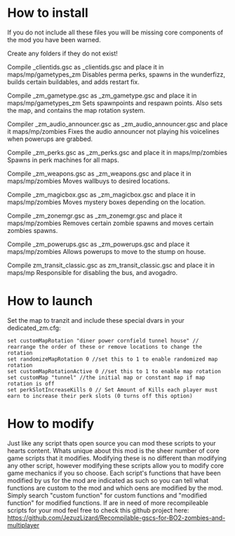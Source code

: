 # How to install

If you do not include all these files you will be missing core components of the mod you have been warned.

Create any folders if they do not exist! 

Compile _clientids.gsc as _clientids.gsc and place it in maps/mp/gametypes_zm
Disables perma perks, spawns in the wunderfizz, builds certain buildables, and adds restart fix.

Compile _zm_gametype.gsc as _zm_gametype.gsc and place it in maps/mp/gametypes_zm
Sets spawnpoints and respawn points. Also sets the map, and contains the map rotation system.

Compiler _zm_audio_announcer.gsc as _zm_audio_announcer.gsc and place it maps/mp/zombies
Fixes the audio announcer not playing his voicelines when powerups are grabbed.

Compile _zm_perks.gsc as _zm_perks.gsc and place it in maps/mp/zombies
Spawns in perk machines for all maps.

Compile _zm_weapons.gsc as _zm_weapons.gsc and place it in maps/mp/zombies
Moves wallbuys to desired locations.

Compile _zm_magicbox.gsc as _zm_magicbox.gsc and place it in maps/mp/zombies
Moves mystery boxes depending on the location.

Compile _zm_zonemgr.gsc as _zm_zonemgr.gsc and place it maps/mp/zombies
Removes certain zombie spawns and moves certain zombies spawns.

Compile _zm_powerups.gsc as _zm_powerups.gsc and place it maps/mp/zombies
Allows powerups to move to the stump on house.

Compile zm_transit_classic.gsc as zm_transit_classic.gsc and place it in maps/mp
Responsible for disabling the bus, and avogadro.

# How to launch

Set the map to tranzit and include these special dvars in your dedicated_zm.cfg:
```
set customMapRotation "diner power cornfield tunnel house" // rearrange the order of these or remove locations to change the rotation
set randomizeMapRotation 0 //set this to 1 to enable randomized map rotation
set customMapRotationActive 0 //set this to 1 to enable map rotation
set customMap "tunnel" //the initial map or constant map if map rotation is off
set perkSlotIncreaseKills 0 // Set Amount of Kills each player must earn to increase their perk slots (0 turns off this option)
```

# How to modify

Just like any script thats open source you can mod these scripts to your hearts content.
Whats unique about this mod is the sheer number of core game scripts that it modifies.
Modifying these is no different than modifying any other script, however modifying these scripts allow you to modify core game mechanics if you so choose.
Each script's functions that have been modified by us for the mod are indicated as such so you can tell what functions are custom to the mod and which oens are modified by the mod.
Simply search "custom function" for custom functions and "modified function" for modified functions.
If are in need of more recompileable scripts for your mod feel free to check this github project here: https://github.com/JezuzLizard/Recompilable-gscs-for-BO2-zombies-and-multiplayer

